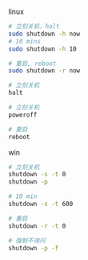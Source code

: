 linux
```bash
# 立刻关机，halt
sudo shutdown -h now
# 10 mins
sudo shutdown -h 10

# 重启, reboot
sudo shutdown -r now
```
```bash
# 立刻关机
halt

# 立刻关机
poweroff

# 重启
reboot
```

win
```bash
# 立刻关机
shutdown -s -t 0
shutdown -p

# 10 min
shutdown -s -t 600

# 重启
shutdown -r -t 0

# 强制不询问
shutdown -p -f
```